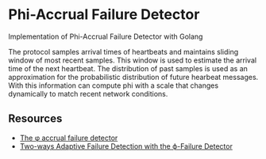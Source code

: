 # Phi-Accrual Failure Detector
Implementation of Phi-Accrual Failure Detector with Golang

The protocol samples arrival times of heartbeats and maintains sliding window
of most recent samples. This window is used to estimate the arrival time of
the next heartbeat. The distribution of past samples is used as an
approximation for the probabilistic distribution of future hearbeat messages.
With this information can compute phi with a scale that changes dynamically
to match recent network conditions.

## Resources
* [The φ accrual failure detector](https://dspace.jaist.ac.jp/dspace/bitstream/10119/4784/1/IS-RR-2004-010.pdf)
* [Two-ways Adaptive Failure Detection with the ϕ-Failure Detector](https://pdfs.semanticscholar.org/219b/309d324782ac31fa1e4232a1a51a12ef6af2.pdf)
